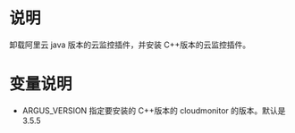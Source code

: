 # 说明

卸载阿里云 java 版本的云监控插件，并安装 C++版本的云监控插件。

# 变量说明

- ARGUS_VERSION
  指定要安装的 C++版本的 cloudmonitor 的版本。默认是 3.5.5
